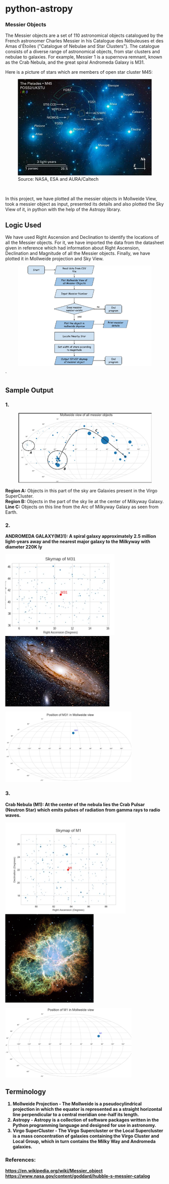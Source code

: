 # python-astropy

### Messier Objects
The Messier objects are a set of 110 astronomical objects catalogued by the French astronomer Charles Messier in his Catalogue des Nébuleuses et des Amas d'Étoiles ("Catalogue of Nebulae and Star Clusters"). The catalogue consists of a diverse range of astronomical objects, from star clusters and nebulae to galaxies. 
For example, Messier 1 is a supernova remnant, known as the Crab Nebula, and the great spiral Andromeda Galaxy is M31.

Here is a picture of stars which are members of open star cluster M45:

<figure class="image">
  <img src="Images/1.jpg" alt="Image of Messier objects by NASA">
  <figcaption>Source: NASA, ESA and AURA/Caltech</figcaption>
</figure>
<br>


In this project, we have plotted all the messier objects in Mollweide View, took a messier object as input, presented its details and also plotted the Sky View of it, in python with the help of the Astropy library.

## Logic Used
We have used Right Ascension and Declination to identify the locations of all the Messier objects.
For it, we have imported the data from the datasheet given in reference which had information about Right Ascension, Declination and Magnitude of all the Messier objects. Finally, we have plotted it in Mollweide projection and Sky View.
<figure class="image">
  <img src="Images/Data Science Project.png" alt="Logic Used">
</figure>`

## Sample Output
### 1.
<figure class="image">
  <img src="Images/3.jpg" alt="Logic Used">
</figure>
<b>Region A:</b> Objects in this part of the sky are Galaxies present in the Virgo SuperCluster.<br>
<b>Region B:</b> Objects in the part of the sky lie at the center of Milkyway Galaxy.<br>
<b>Line C:</b> Objects on this line from the Arc of Milkyway Galaxy as seen from Earth.<br>

### 2.
<b>ANDROMEDA GALAXY(M31): <b>A spiral galaxy approximately 2.5 million light-years away and the nearest major galaxy to the Milkyway with diameter 220K ly
<p float="left">
  <img src="Images/4.jpg" />
  <img src="Images/42.jpg" /> 
</p>
<p>
  <img src="Images/43.jpg", width = 400>
<p>

### 3.
<b>Crab Nebula (M1): <b> At the center of the nebula lies the Crab Pulsar (Neutron Star) which emits pulses of radiation from gamma rays to radio waves.

<p float="left">
  <img src="Images/5.jpg" />
  <img src="Images/52.jpg" /, height = 280 
</p>
<p>
  <img src="Images/53.jpg", width = 400>
<p>

## Terminology
<ol>
<li><b>Mollweide Projection -</b> The Mollweide is a pseudocylindrical projection in which the equator is represented as a straight horizontal line perpendicular to a central meridian one-half its length.</li>
<li><b>Astropy -</b> Astropy is a collection of software packages written in the Python programming language and designed for use in astronomy.</li>
<li><b>Virgo SuperCluster -</b> The Virgo Supercluster or the Local Supercluster is a mass concentration of galaxies containing the Virgo Cluster and Local Group, which in turn contains the Milky Way and Andromeda galaxies.</li>
</ol>

### References:
https://en.wikipedia.org/wiki/Messier_object <br>
https://www.nasa.gov/content/goddard/hubble-s-messier-catalog


